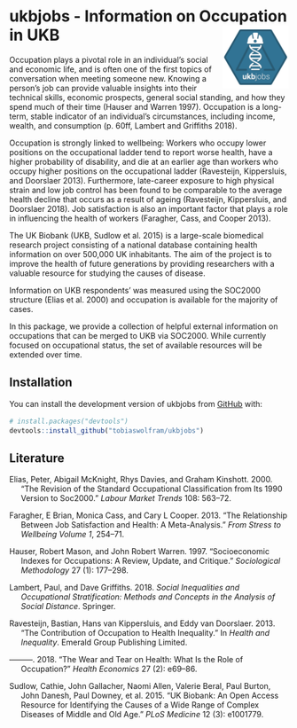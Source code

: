 
<!-- README.md is generated from README.Rmd. Please edit that file -->

# ukbjobs - Information on Occupation in UKB <img src="man/figures/logo.png" align="right" height="114" />

Occupation plays a pivotal role in an individual’s social and economic
life, and is often one of the first topics of conversation when meeting
someone new. Knowing a person’s job can provide valuable insights into
their technical skills, economic prospects, general social standing, and
how they spend much of their time (Hauser and Warren 1997). Occupation
is a long-term, stable indicator of an individual’s circumstances,
including income, wealth, and consumption (p. 60ff, Lambert and
Griffiths 2018).

Occupation is strongly linked to wellbeing: Workers who occupy lower
positions on the occupational ladder tend to report worse health, have a
higher probability of disability, and die at an earlier age than workers
who occupy higher positions on the occupational ladder (Ravesteijn,
Kippersluis, and Doorslaer 2013). Furthermore, late-career exposure to
high physical strain and low job control has been found to be comparable
to the average health decline that occurs as a result of ageing
(Ravesteijn, Kippersluis, and Doorslaer 2018). Job satisfaction is also
an important factor that plays a role in influencing the health of
workers (Faragher, Cass, and Cooper 2013).

The UK Biobank (UKB, Sudlow et al. 2015) is a large-scale biomedical
research project consisting of a national database containing health
information on over 500,000 UK inhabitants. The aim of the project is to
improve the health of future generations by providing researchers with a
valuable resource for studying the causes of disease.

Information on UKB respondents’ was measured using the SOC2000 structure
(Elias et al. 2000) and occupation is available for the majority of
cases.

In this package, we provide a collection of helpful external information
on occupations that can be merged to UKB via SOC2000. While currently
focused on occupational status, the set of available resources will be
extended over time.

## Installation

You can install the development version of ukbjobs from
[GitHub](https://github.com/) with:

``` r
# install.packages("devtools")
devtools::install_github("tobiaswolfram/ukbjobs")
```

## Literature

<div id="refs" class="references csl-bib-body hanging-indent">

<div id="ref-elias2000revision" class="csl-entry">

Elias, Peter, Abigail McKnight, Rhys Davies, and Graham Kinshott. 2000.
“The Revision of the Standard Occupational Classification from Its 1990
Version to Soc2000.” *Labour Market Trends* 108: 563–72.

</div>

<div id="ref-faragher2013relationship" class="csl-entry">

Faragher, E Brian, Monica Cass, and Cary L Cooper. 2013. “The
Relationship Between Job Satisfaction and Health: A Meta-Analysis.”
*From Stress to Wellbeing Volume 1*, 254–71.

</div>

<div id="ref-hauser1997socioeconomic" class="csl-entry">

Hauser, Robert Mason, and John Robert Warren. 1997. “Socioeconomic
Indexes for Occupations: A Review, Update, and Critique.” *Sociological
Methodology* 27 (1): 177–298.

</div>

<div id="ref-lambert2018social" class="csl-entry">

Lambert, Paul, and Dave Griffiths. 2018. *Social Inequalities and
Occupational Stratification: Methods and Concepts in the Analysis of
Social Distance*. Springer.

</div>

<div id="ref-ravesteijn2013contribution" class="csl-entry">

Ravesteijn, Bastian, Hans van Kippersluis, and Eddy van Doorslaer. 2013.
“The Contribution of Occupation to Health Inequality.” In *Health and
Inequality*. Emerald Group Publishing Limited.

</div>

<div id="ref-ravesteijn2018wear" class="csl-entry">

———. 2018. “The Wear and Tear on Health: What Is the Role of
Occupation?” *Health Economics* 27 (2): e69–86.

</div>

<div id="ref-sudlow2015uk" class="csl-entry">

Sudlow, Cathie, John Gallacher, Naomi Allen, Valerie Beral, Paul Burton,
John Danesh, Paul Downey, et al. 2015. “UK Biobank: An Open Access
Resource for Identifying the Causes of a Wide Range of Complex Diseases
of Middle and Old Age.” *PLoS Medicine* 12 (3): e1001779.

</div>

</div>

